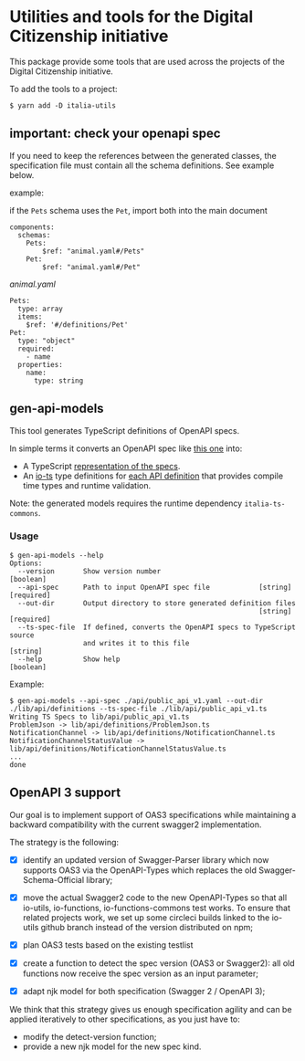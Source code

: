 # Utilities and tools for the Digital Citizenship initiative

This package provide some tools that are used across the projects of the
Digital Citizenship initiative.

To add the tools to a project:

```
$ yarn add -D italia-utils
```

## important: check your openapi spec
If you need to keep the references between the generated classes, the specification file must contain all the schema definitions. See example below.

example:

if the `Pets` schema uses the `Pet`, import both into the main document 
```
components:
  schemas:
    Pets:
        $ref: "animal.yaml#/Pets"
    Pet:
        $ref: "animal.yaml#/Pet"
```
*animal.yaml*
```
Pets:
  type: array
  items:
    $ref: '#/definitions/Pet'
Pet:
  type: "object"
  required:
    - name
  properties:
    name:
      type: string
```

## gen-api-models

This tool generates TypeScript definitions of OpenAPI specs.

In simple terms it converts an OpenAPI spec like [this one](https://github.com/teamdigitale/digital-citizenship-functions/blob/f04666c8b7f2d4bebde19676b49b19119b03ef17/api/public_api_v1.yaml) into:

* A TypeScript [representation of the specs](https://github.com/teamdigitale/digital-citizenship-functions/blob/6798225bd725a42753b16375ce18a954a268f9b6/lib/api/public_api_v1.ts).
* An [io-ts](https://github.com/gcanti/io-ts) type definitions for [each API definition](https://github.com/teamdigitale/digital-citizenship-functions/tree/6798225bd725a42753b16375ce18a954a268f9b6/lib/api/definitions) that provides compile time types and runtime validation.

Note: the generated models requires the runtime dependency `italia-ts-commons`.

### Usage

```
$ gen-api-models --help
Options:
  --version       Show version number                                  [boolean]
  --api-spec      Path to input OpenAPI spec file            [string] [required]
  --out-dir       Output directory to store generated definition files
                                                             [string] [required]
  --ts-spec-file  If defined, converts the OpenAPI specs to TypeScript source
                  and writes it to this file                            [string]
  --help          Show help                                            [boolean]
```

Example:

```
$ gen-api-models --api-spec ./api/public_api_v1.yaml --out-dir ./lib/api/definitions --ts-spec-file ./lib/api/public_api_v1.ts
Writing TS Specs to lib/api/public_api_v1.ts
ProblemJson -> lib/api/definitions/ProblemJson.ts
NotificationChannel -> lib/api/definitions/NotificationChannel.ts
NotificationChannelStatusValue -> lib/api/definitions/NotificationChannelStatusValue.ts
...
done
```


## OpenAPI 3 support

Our goal is to implement support of OAS3 specifications 
while maintaining a backward compatibility with the current swagger2 implementation.

The strategy is the following:

- [x] identify an updated version of Swagger-Parser library which now
   supports OAS3 via the OpenAPI-Types which replaces the old
   Swagger-Schema-Official library;

- [x] move the actual Swagger2 code to the new OpenAPI-Types so that
   all io-utils, io-functions, io-functions-commons test works. 
   To ensure that related projects work, we set up some circleci
   builds linked to the io-utils github branch instead of the
   version distributed on npm;

- [x] plan OAS3 tests based on the existing testlist

- [x] create a function to detect the spec version (OAS3 or Swagger2):
   all old functions now receive the spec version as an input parameter;

- [x] adapt njk model for both specification  (Swagger 2 / OpenAPI 3);

We think that this strategy gives us enough specification agility and
can be applied iteratively to other specifications, as you just have to:

- modify the detect-version function;
- provide a new njk model for the new spec kind.

